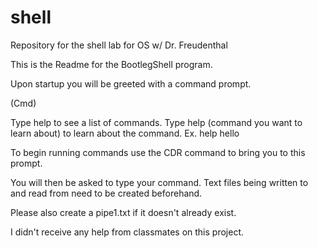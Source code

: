 # shell
Repository for the shell lab for OS w/ Dr. Freudenthal



This is the Readme for the BootlegShell program.

Upon startup you will be greeted with a command prompt.

(Cmd)

Type help to see a list of commands. Type help (command you want to learn about) to learn about the command. Ex. help hello

To begin running commands use the CDR command to bring you to this prompt.

You will then be asked to type your command. Text files being written to and read from need to be created beforehand.

Please also create a pipe1.txt if it doesn't already exist.

I didn't receive any help from classmates on this project.
